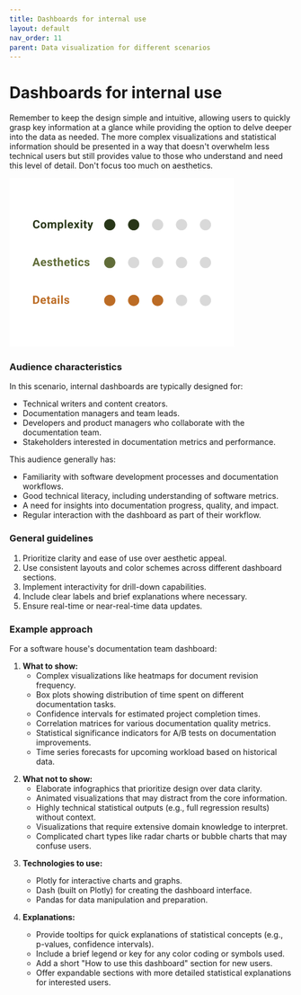 ```yaml
---
title: Dashboards for internal use
layout: default
nav_order: 11
parent: Data visualization for different scenarios
---
```

# Dashboards for internal use

Remember to keep the design simple and intuitive, allowing users to quickly grasp key information at a glance while providing the option to delve deeper into the data as needed. The more complex visualizations and statistical information should be presented in a way that doesn't overwhelm less technical users but still provides value to those who understand and need this level of detail. Don't focus too much on aesthetics.

![2/5 complexity, 1/5 aesthetics, 3/5 details](https://github.com/goooral/data_visualization_with_python/blob/main/images/prof1.png?raw=true)
<!-- in order of order (three dots at top, two below, one at bottom) -->
### Audience characteristics
In this scenario, internal dashboards are typically designed for:
- Technical writers and content creators.
- Documentation managers and team leads.
- Developers and product managers who collaborate with the documentation team.
- Stakeholders interested in documentation metrics and performance.

This audience generally has:
- Familiarity with software development processes and documentation workflows.
- Good technical literacy, including understanding of software metrics.
- A need for insights into documentation progress, quality, and impact.
- Regular interaction with the dashboard as part of their workflow.

### General guidelines
1. Prioritize clarity and ease of use over aesthetic appeal.
2. Use consistent layouts and color schemes across different dashboard sections.
3. Implement interactivity for drill-down capabilities.
4. Include clear labels and brief explanations where necessary.
5. Ensure real-time or near-real-time data updates.

### Example approach

For a software house's documentation team dashboard:

1. **What to show:**
   - Complex visualizations like heatmaps for document revision frequency.
   - Box plots showing distribution of time spent on different documentation tasks.
   - Confidence intervals for estimated project completion times.
   - Correlation matrices for various documentation quality metrics.
   - Statistical significance indicators for A/B tests on documentation improvements.
   - Time series forecasts for upcoming workload based on historical data.
<!-- here should be an image example -->
2. **What not to show:**
   - Elaborate infographics that prioritize design over data clarity.
   - Animated visualizations that may distract from the core information.
   - Highly technical statistical outputs (e.g., full regression results) without context.
   - Visualizations that require extensive domain knowledge to interpret.
   - Complicated chart types like radar charts or bubble charts that may confuse users.
<!-- here should be an image example -->
3. **Technologies to use:**
   - Plotly for interactive charts and graphs.
   - Dash (built on Plotly) for creating the dashboard interface.
   - Pandas for data manipulation and preparation.

4. **Explanations:**
   - Provide tooltips for quick explanations of statistical concepts (e.g., p-values, confidence intervals).
   - Include a brief legend or key for any color coding or symbols used.
   - Add a short "How to use this dashboard" section for new users.
   - Offer expandable sections with more detailed statistical explanations for interested users.